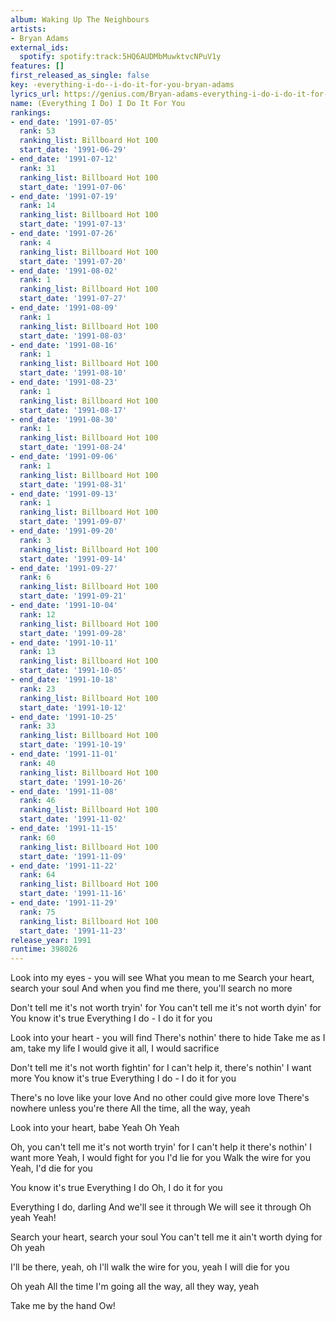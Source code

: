 ```yaml
---
album: Waking Up The Neighbours
artists:
- Bryan Adams
external_ids:
  spotify: spotify:track:5HQ6AUDMbMuwktvcNPuV1y
features: []
first_released_as_single: false
key: -everything-i-do--i-do-it-for-you-bryan-adams
lyrics_url: https://genius.com/Bryan-adams-everything-i-do-i-do-it-for-you-lyrics
name: (Everything I Do) I Do It For You
rankings:
- end_date: '1991-07-05'
  rank: 53
  ranking_list: Billboard Hot 100
  start_date: '1991-06-29'
- end_date: '1991-07-12'
  rank: 31
  ranking_list: Billboard Hot 100
  start_date: '1991-07-06'
- end_date: '1991-07-19'
  rank: 14
  ranking_list: Billboard Hot 100
  start_date: '1991-07-13'
- end_date: '1991-07-26'
  rank: 4
  ranking_list: Billboard Hot 100
  start_date: '1991-07-20'
- end_date: '1991-08-02'
  rank: 1
  ranking_list: Billboard Hot 100
  start_date: '1991-07-27'
- end_date: '1991-08-09'
  rank: 1
  ranking_list: Billboard Hot 100
  start_date: '1991-08-03'
- end_date: '1991-08-16'
  rank: 1
  ranking_list: Billboard Hot 100
  start_date: '1991-08-10'
- end_date: '1991-08-23'
  rank: 1
  ranking_list: Billboard Hot 100
  start_date: '1991-08-17'
- end_date: '1991-08-30'
  rank: 1
  ranking_list: Billboard Hot 100
  start_date: '1991-08-24'
- end_date: '1991-09-06'
  rank: 1
  ranking_list: Billboard Hot 100
  start_date: '1991-08-31'
- end_date: '1991-09-13'
  rank: 1
  ranking_list: Billboard Hot 100
  start_date: '1991-09-07'
- end_date: '1991-09-20'
  rank: 3
  ranking_list: Billboard Hot 100
  start_date: '1991-09-14'
- end_date: '1991-09-27'
  rank: 6
  ranking_list: Billboard Hot 100
  start_date: '1991-09-21'
- end_date: '1991-10-04'
  rank: 12
  ranking_list: Billboard Hot 100
  start_date: '1991-09-28'
- end_date: '1991-10-11'
  rank: 13
  ranking_list: Billboard Hot 100
  start_date: '1991-10-05'
- end_date: '1991-10-18'
  rank: 23
  ranking_list: Billboard Hot 100
  start_date: '1991-10-12'
- end_date: '1991-10-25'
  rank: 33
  ranking_list: Billboard Hot 100
  start_date: '1991-10-19'
- end_date: '1991-11-01'
  rank: 40
  ranking_list: Billboard Hot 100
  start_date: '1991-10-26'
- end_date: '1991-11-08'
  rank: 46
  ranking_list: Billboard Hot 100
  start_date: '1991-11-02'
- end_date: '1991-11-15'
  rank: 60
  ranking_list: Billboard Hot 100
  start_date: '1991-11-09'
- end_date: '1991-11-22'
  rank: 64
  ranking_list: Billboard Hot 100
  start_date: '1991-11-16'
- end_date: '1991-11-29'
  rank: 75
  ranking_list: Billboard Hot 100
  start_date: '1991-11-23'
release_year: 1991
runtime: 398026
---
```

Look into my eyes - you will see
What you mean to me
Search your heart, search your soul
And when you find me there, you'll search no more


Don't tell me it's not worth tryin' for
You can't tell me it's not worth dyin' for
You know it's true
Everything I do - I do it for you


Look into your heart - you will find
There's nothin' there to hide
Take me as I am, take my life
I would give it all, I would sacrifice


Don't tell me it's not worth fightin' for
I can't help it, there's nothin' I want more
You know it's true
Everything I do - I do it for you


There's no love like your love
And no other could give more love
There's nowhere unless you're there
All the time, all the way, yeah


Look into your heart, babe
Yeah
Oh Yeah


Oh, you can't tell me it's not worth tryin' for
I can't help it there's nothin' I want more
Yeah, I would fight for you
I'd lie for you
Walk the wire for you
Yeah, I'd die for you


You know it's true
Everything I do
Oh, I do it for you

Everything I do, darling
And we'll see it through
We will see it through
Oh yeah
Yeah!

Search your heart, search your soul
You can't tell me it ain't worth dying for
Oh yeah

I'll be there, yeah, oh
I'll walk the wire for you, yeah
I will die for you

Oh yeah
All the time
I'm going all the way, all they way, yeah

Take me by the hand
Ow!
